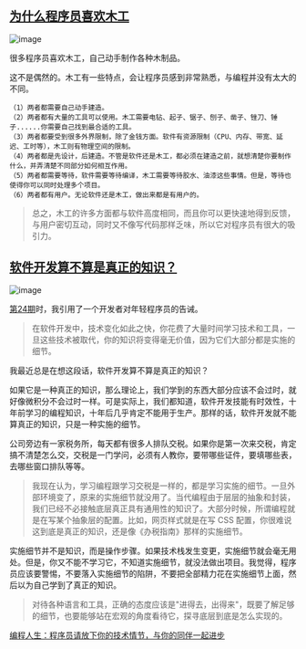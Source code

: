 ## [为什么程序员喜欢木工](https://www.zainrizvi.io/blog/why-software-engineers-like-woodworking/)

![image](https://user-images.githubusercontent.com/117549124/200159331-8aeb5e83-946a-4cae-87c8-04f21e5a651a.png)

很多程序员喜欢木工，自己动手制作各种木制品。

这不是偶然的。木工有一些特点，会让程序员感到非常熟悉，与编程并没有太大的不同。

```
（1）两者都需要自己动手建造。
（2）两者都有大量的工具可以使用。木工需要电钻、起子、锯子、刨子、凿子、锉刀、锤子......你需要自己找到最合适的工具。
（3）两者都要受到很多外界限制，除了金钱方面。软件有资源限制（CPU、内存、带宽、延迟、工时等），木工则有物理空间的限制。
（4）两者都是先设计，后建造。不管是软件还是木工，都必须在建造之前，就想清楚你要制作什么，并弄清楚不同部分如何相互作用。
（5）两者都需要等待，软件需要等待编译，木工需要等待胶水、油漆这些事情。但是，等待也使得你可以同时处理多个项目。
（6）两者都有用户。无论软件还是木工，做出来都是有用户的。
```

> 总之，木工的许多方面都与软件高度相同，而且你可以更快速地得到反馈，与用户密切互动，同时又不像写代码那样乏味，所以它对程序员有很大的吸引力。

## [软件开发算不算是真正的知识？](https://www.ruanyifeng.com/blog/2018/10/weekly-issue-28.html)

![image](https://user-images.githubusercontent.com/117549124/200160783-a6f86968-9a3b-417f-aab6-78969b838a18.png)

[第24期](https://www.ruanyifeng.com/blog/2018/09/weekly-issue-24.html)时，我引用了一个开发者对年轻程序员的告诫。

> 在软件开发中，技术变化如此之快，你花费了大量时间学习技术和工具，一旦这些技术被取代，你的知识将变得毫无价值，因为它们大部分都是实施的细节。

我最近总是在想这段话，软件开发算不算是真正的知识？

如果它是一种真正的知识，那么理论上，我们学到的东西大部分应该不会过时，就好像微积分不会过时一样。可是实际上，我们都知道，软件开发技能有时效性，十年前学习的编程知识，十年后几乎肯定不能用于生产。那样的话，软件开发就不能算真正的知识，只是一种实施的细节。

公司旁边有一家税务所，每天都有很多人排队交税。如果你是第一次来交税，肯定搞不清楚怎么交，交税是一门学问，必须有人教你，要带哪些证件，要填哪些表，去哪些窗口排队等等。

> 我现在认为，学习编程跟学习交税是一样的，都是学习实施的细节。一旦外部环境变了，原来的实施细节就没用了。当代编程由于层层的抽象和封装，我们已经不必接触底层真正具有通用性的知识了。大部分时候，所谓编程就是在写某个抽象层的配置。比如，网页样式就是在写 CSS 配置，你很难说这到底是真正的知识，还是像《办税指南》那样的实施细节。

实施细节并不是知识，而是操作步骤。如果技术栈发生变更，实施细节就会毫无用处。但是，你又不能不学习它，不知道实施细节，就没法做出项目。我觉得，程序员应该要警惕，不要落入实施细节的陷阱，不要把全部精力花在实施细节上面，然后以为自己学到了真正的知识。

> 对待各种语言和工具，正确的态度应该是"进得去，出得来"，既要了解足够的细节，也要能够站在宏观的角度看待它，探寻底层到底是怎么实现的。

[编程人生：程序员请放下你的技术情节，与你的同伴一起进步](https://juejin.cn/post/6894134504370880519)
